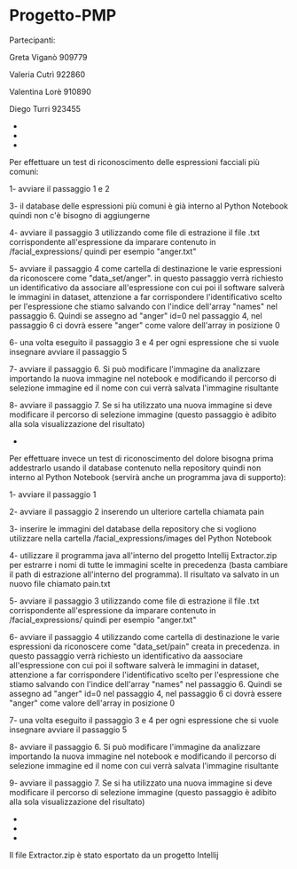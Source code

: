 # Progetto-PMP

Partecipanti:

Greta Viganò    909779

Valeria Cutrì   922860

Valentina Lorè  910890

Diego Turri     923455

-
-
-

Per effettuare un test di riconoscimento delle espressioni facciali più comuni:

  1- avviare il passaggio 1 e 2
  
  3- il database delle espressioni più comuni è già interno al Python Notebook quindi non c'è bisogno di aggiungerne
  
  4- avviare il passaggio 3 utilizzando come file di estrazione il file .txt corrispondente all'espressione da imparare contenuto in /facial_expressions/ quindi per 
  esempio "anger.txt"
  
  5- avviare il passaggio 4 come cartella di destinazione le varie espressioni da riconoscere come "data_set/anger". in questo passaggio verrà richiesto un
  identificativo da associare all'espressione con cui poi il software salverà le immagini in dataset, attenzione a far corrispondere l'identificativo scelto per
  l'espressione che stiamo salvando con l'indice dell'array "names" nel passaggio 6. Quindi se assegno ad "anger" id=0 nel passaggio 4, nel passaggio 6 ci dovrà
  essere "anger" come valore dell'array in posizione 0
  
  6- una volta eseguito il passaggio 3 e 4 per ogni espressione che si vuole insegnare avviare il passaggio 5
  
  7- avviare il passaggio 6. Si può modificare l'immagine da analizzare importando la nuova immagine nel notebook e modificando il percorso di selezione immagine ed
  il nome con cui verrà salvata l'immagine risultante
  
  8- avviare il passaggio 7. Se si ha utilizzato una nuova immagine si deve modificare il percorso di selezione immagine (questo passaggio è adibito alla sola
  visualizzazione del risultato)
  
 -
  
Per effettuare invece un test di riconoscimento del dolore bisogna prima addestrarlo usando il database contenuto nella repository quindi non interno al Python Notebook (servirà anche un programma java di supporto):

  1- avviare il passaggio 1
  
  2- avviare il passaggio 2 inserendo un ulteriore cartella chiamata pain
  
  3- inserire le immagini del database della repository che si vogliono utilizzare nella cartella /facial_expressions/images del Python Notebook
  
  4- utilizzare il programma java all'interno del progetto Intellij Extractor.zip per estrarre i nomi di tutte le immagini scelte in precedenza (basta cambiare il path di estrazione
  all'interno del programma). Il risultato va salvato in un nuovo file chiamato pain.txt
  
  5- avviare il passaggio 3 utilizzando come file di estrazione il file .txt corrispondente all'espressione da imparare contenuto in /facial_expressions/ quindi per 
  esempio "anger.txt"
  
  6- avviare il passaggio 4 utilizzando come cartella di destinazione le varie espressioni da riconoscere come "data_set/pain" creata in precedenza. in questo
  passaggio verrà richiesto un identificativo da aassociare all'espressione con cui poi il software salverà le immagini in dataset, attenzione a far corrispondere
  l'identificativo scelto per l'espressione che stiamo salvando con l'indice dell'array "names" nel passaggio 6. Quindi se assegno ad "anger" id=0 nel passaggio 4,
  nel passaggio 6 ci dovrà essere "anger" come valore dell'array in posizione 0
  
  7- una volta eseguito il passaggio 3 e 4 per ogni espressione che si vuole insegnare avviare il passaggio 5
  
  8- avviare il passaggio 6. Si può modificare l'immagine da analizzare importando la nuova immagine nel notebook e modificando il percorso di selezione immagine ed
  il nome con cui verrà salvata l'immagine risultante
  
  9- avviare il passaggio 7. Se si ha utilizzato una nuova immagine si deve modificare il percorso di selezione immagine (questo passaggio è adibito alla sola
  visualizzazione del risultato)
  
 -
 -
 -
 
 Il file Extractor.zip è stato esportato da un progetto Intellij
